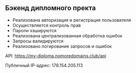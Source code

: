 ## Бэкенд дипломного пректа

- Реализована авторизация и регистрация пользователя
- Осуществляется контроль прав
- Пароли хэшируются
- Реализована централизованная обработка ошибок
- Запросы валидируются
- Реализовано логирование запросов и ошибок
  
API: https://my-diploma.nomoredomains.club/api

Публичный IP-адрес: 178.154.205.113
